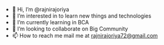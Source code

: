 - 👋 Hi, I’m @rajnirajoriya
- 👀 I’m interested in to learn new things and technologies
- 🌱 I’m currently learning in BCA
- 💞️ I’m looking to collaborate on Big Community
- 📫 How to reach me mail me at rajnirajoriya72@gmail.com

<!---
rajnirajoriya/rajnirajoriya is a ✨ special ✨ repository because its `README.md` (this file) appears on your GitHub profile.
You can click the Preview link to take a look at your changes.
--->
